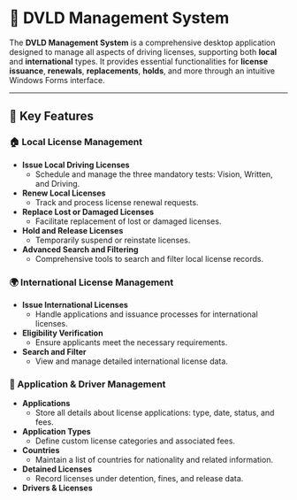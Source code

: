 # 🪪 DVLD Management System

The **DVLD Management System** is a comprehensive desktop application designed to manage all aspects of driving licenses, supporting both **local** and **international** types. It provides essential functionalities for **license issuance**, **renewals**, **replacements**, **holds**, and more through an intuitive Windows Forms interface.

---

## 🚗 Key Features

### 🏠 Local License Management
- **Issue Local Driving Licenses**  
  - Schedule and manage the three mandatory tests: Vision, Written, and Driving.
- **Renew Local Licenses**  
  - Track and process license renewal requests.
- **Replace Lost or Damaged Licenses**  
  - Facilitate replacement of lost or damaged licenses.
- **Hold and Release Licenses**  
  - Temporarily suspend or reinstate licenses.
- **Advanced Search and Filtering**  
  - Comprehensive tools to search and filter local license records.

### 🌍 International License Management
- **Issue International Licenses**  
  - Handle applications and issuance processes for international licenses.
- **Eligibility Verification**  
  - Ensure applicants meet the necessary requirements.
- **Search and Filter**  
  - View and manage detailed international license data.

### 🧾 Application & Driver Management
- **Applications**  
  - Store all details about license applications: type, date, status, and fees.
- **Application Types**  
  - Define custom license categories and associated fees.
- **Countries**  
  - Maintain a list of countries for nationality and related information.
- **Detained Licenses**  
  - Record licenses under detention, fines, and release data.
- **Drivers & Licenses**  
